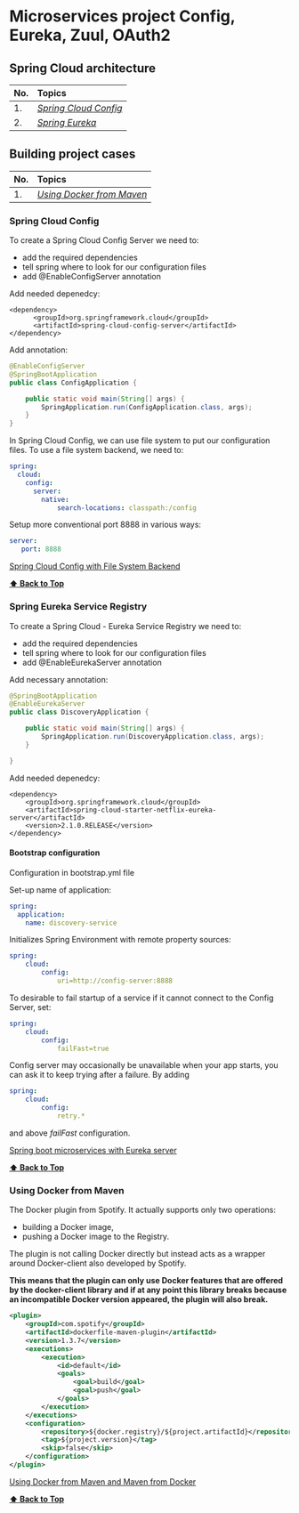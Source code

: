 # Microservices project Config, Eureka, Zuul, OAuth2

## Spring Cloud architecture

| No.        | Topics           | 
| ------------- |:-------------|
| 1. | [*Spring Cloud Config*](#spring-cloud-config)|
| 2. | [*Spring Eureka*](#spring-eureka-service-registry)|

## Building project cases

| No.        | Topics           | 
| ------------- |:-------------|
| 1. | [*Using Docker from Maven*](#using-docker-from-maven)|


### Spring Cloud Config

To create a Spring Cloud Config Server we need to:
- add the required dependencies
- tell spring where to look for our configuration files
- add @EnableConfigServer annotation


Add needed depenedcy:
```
<dependency>
      <groupId>org.springframework.cloud</groupId>
      <artifactId>spring-cloud-config-server</artifactId>
</dependency>
```

Add annotation:
```java
@EnableConfigServer
@SpringBootApplication
public class ConfigApplication {

	public static void main(String[] args) {
		SpringApplication.run(ConfigApplication.class, args);
	}
}
```

In Spring Cloud Config, we can use file system to put our configuration files. To use a file system backend, we need to:
```yml
spring:
  cloud:
    config:
      server:
        native:
            search-locations: classpath:/config 
```

Setup more conventional port 8888 in various ways:
```yml
server:
   port: 8888
```

[Spring Cloud Config with File System Backend](https://medium.com/@danismaz.furkan/spring-cloud-config-with-file-system-backend-c18ae16b7ad5)

**[⬆ Back to Top](#spring-cloud-architecture)**

### Spring Eureka Service Registry

To create a Spring Cloud - Eureka Service Registry we need to:
- add the required dependencies
- tell spring where to look for our configuration files
- add @EnableEurekaServer annotation

Add necessary annotation:
```java
@SpringBootApplication
@EnableEurekaServer
public class DiscoveryApplication {

	public static void main(String[] args) {
		SpringApplication.run(DiscoveryApplication.class, args);
	}

}
```

Add needed depenedcy:
```
<dependency>
	<groupId>org.springframework.cloud</groupId>
	<artifactId>spring-cloud-starter-netflix-eureka-server</artifactId>
	<version>2.1.0.RELEASE</version>
</dependency>
```

#### Bootstrap configuration
Configuration in bootstrap.yml file

Set-up name of application:
```yml
spring:
  application:
    name: discovery-service
```

Initializes Spring Environment with remote property sources:
```yml
spring:
	cloud:
		config:
			uri=http://config-server:8888
```

To desirable to fail startup of a service if it cannot connect to the Config Server, set:
```yml
spring:
	cloud:
		config:
			failFast=true
```
Config server may occasionally be unavailable when your app starts, you can ask it to keep trying after a failure. By adding 
```yml
spring:
	cloud:
		config:
			retry.*
```
and above *failFast* configuration.


[Spring boot microservices with Eureka server](https://medium.com/@kapilanishantha/spring-boot-microservices-with-eureka-server-5e3585a97f2)

**[⬆ Back to Top](#spring-cloud-architecture)**

### Using Docker from Maven

The Docker plugin from Spotify. It actually supports only two operations: 
- building a Docker image,
- pushing a Docker image to the Registry.

The plugin is not calling Docker directly but instead acts as a wrapper around Docker-client also developed by Spotify.

**This means that the plugin can only use Docker features that are offered by the docker-client library and if at any point this library breaks because an incompatible Docker version appeared, the plugin will also break.**

```xml
<plugin>
	<groupId>com.spotify</groupId>
	<artifactId>dockerfile-maven-plugin</artifactId>
	<version>1.3.7</version>
	<executions>
		<execution>
			<id>default</id>
			<goals>
				<goal>build</goal>
				<goal>push</goal>
			</goals>
		</execution>
	</executions>
	<configuration>
		<repository>${docker.registry}/${project.artifactId}</repository>
		<tag>${project.version}</tag>
		<skip>false</skip>
	</configuration>
</plugin>
```

[Using Docker from Maven and Maven from Docker](https://codefresh.io/howtos/using-docker-maven-maven-docker/)

**[⬆ Back to Top](#building-project-cases)**

<!-- In this project, I will try to prepare all the infrastructure for microservices and write a couple of my services. -->
<!-- ## Microservices architecture:
* **config-service** - centralized point of configurations for services. Let's say that we have 20 or 50 services in your project. It's reasonable to place all configurations in one place. So, when new **service** is running it's communicating with **config-service** to get proper configuration. 
To be able to create configuration server you need:
   - [x] * *@EnableConfigServer* * annotation, 
   - [x] * *spring-cloud-config-server* * dependency. 
 By default server will be run localy on port 8080. To change this behaviour 
* **discovery-service** -  -->
<!--
https://www.baeldung.com/spring-security-oauth-dynamic-client-registration
https://medium.com/@darutk/diagrams-and-movies-of-all-the-oauth-2-0-flows-194f3c3ade85
-->
<!--
http://blog.marcosbarbero.com/centralized-authorization-jwt-spring-boot2/
https://projects.spring.io/spring-security-oauth/docs/oauth2.html
https://spring.io/blog/2013/07/03/spring-security-java-config-preview-web-security
https://www.oauth.com/
https://github.com/marcosbarbero/spring-boot2-oauth2-jwt/tree/master/oauth2-jwt-server/src/main/java/com/marcosbarbero/lab/sec/oauth/jwt/config/security
-->
